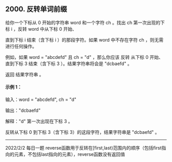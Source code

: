 ## 2000. 反转单词前缀
给你一个下标从 0 开始的字符串 word 和一个字符 ch 。找出 ch 第一次出现的下标 i ，反转 word 中从下标 0 开始、

直到下标 i 结束（含下标 i ）的那段字符。如果 word 中不存在字符 ch ，则无需进行任何操作。

例如，如果 word = "abcdefd" 且 ch = "d" ，那么你应该 反转 从下标 0 开始、直到下标 3 结束（含下标 3 ）。结果字符串将会是 "dcbaefd" 。

返回 结果字符串 。

 

#### 示例 1：

输入：word = "abcdefd", ch = "d"

输出："dcbaefd"


解释："d" 第一次出现在下标 3 。 

反转从下标 0 到下标 3（含下标 3）的这段字符，结果字符串是 "dcbaefd" 。

----------------
2022/2/2 每日一题
 reverse函数用于反转在[first,last)范围内的顺序（包括first指向的元素，不包括last指向的元素），reverse函数没有返回值
